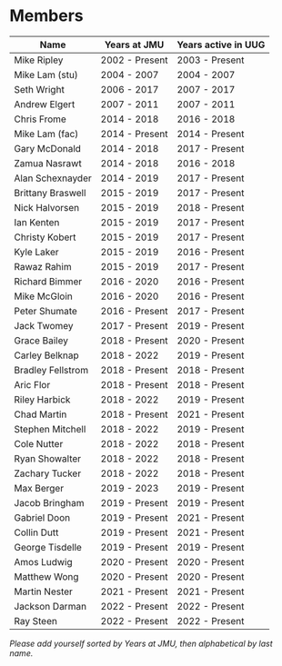 # Members

| Name              | Years at JMU   | Years active in UUG  |
| ----------------- | -------------- | -------------------- |
| Mike Ripley       | 2002 - Present | 2003 - Present       |
| Mike Lam (stu)    | 2004 - 2007    | 2004 - 2007          |
| Seth Wright       | 2006 - 2017    | 2007 - 2017          |
| Andrew Elgert     | 2007 - 2011    | 2007 - 2011          |
| Chris Frome       | 2014 - 2018    | 2016 - 2018          |
| Mike Lam (fac)    | 2014 - Present | 2014 - Present       |
| Gary McDonald     | 2014 - 2018    | 2017 - Present       |
| Zamua Nasrawt     | 2014 - 2018    | 2016 - 2018          |
| Alan Schexnayder  | 2014 - 2019    | 2017 - Present       |
| Brittany Braswell | 2015 - 2019    | 2017 - Present       |
| Nick Halvorsen    | 2015 - 2019    | 2018 - Present       |
| Ian Kenten        | 2015 - 2019    | 2017 - Present       |
| Christy Kobert    | 2015 - 2019    | 2017 - Present       |
| Kyle Laker        | 2015 - 2019    | 2016 - Present       |
| Rawaz Rahim       | 2015 - 2019    | 2017 - Present       |
| Richard Bimmer    | 2016 - 2020    | 2016 - Present       |
| Mike McGloin      | 2016 - 2020    | 2016 - Present       |
| Peter Shumate     | 2016 - Present | 2017 - Present       |
| Jack Twomey       | 2017 - Present | 2019 - Present       |
| Grace Bailey      | 2018 - Present | 2020 - Present       |
| Carley Belknap    | 2018 - 2022    | 2019 - Present       |
| Bradley Fellstrom | 2018 - Present | 2018 - Present       |
| Aric Flor         | 2018 - Present | 2018 - Present       |
| Riley Harbick     | 2018 - 2022    | 2019 - Present       |
| Chad Martin       | 2018 - Present | 2021 - Present       |
| Stephen Mitchell  | 2018 - 2022    | 2019 - Present       |
| Cole Nutter       | 2018 - 2022    | 2018 - Present       |
| Ryan Showalter    | 2018 - 2022    | 2018 - Present       |
| Zachary Tucker    | 2018 - 2022    | 2018 - Present       |
| Max Berger        | 2019 - 2023    | 2019 - Present       |
| Jacob Bringham    | 2019 - Present | 2019 - Present       |
| Gabriel Doon      | 2019 - Present | 2021 - Present       |
| Collin Dutt       | 2019 - Present | 2021 - Present       |
| George Tisdelle   | 2019 - Present | 2019 - Present       |
| Amos Ludwig       | 2020 - Present | 2020 - Present       |
| Matthew Wong	    | 2020 - Present | 2020 - Present       |
| Martin Nester     | 2021 - Present | 2021 - Present       |
| Jackson Darman    | 2022 - Present | 2022 - Present       |
| Ray Steen         | 2022 - Present | 2022 - Present       |

*Please add yourself sorted by Years at JMU, then alphabetical by last name.*
